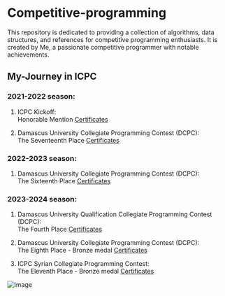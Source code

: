 # Competitive-programming

This repository is dedicated to providing a collection of algorithms, data structures, and references for competitive programming enthusiasts. It is created by Me, a passionate competitive programmer with notable achievements.

## My-Journey in ICPC

### 2021-2022 season:
   1. ICPC Kickoff:  
          Honorable Mention [Certificates](Certificates/2021-2022/kickoff/)
   
   3. Damascus University Collegiate Programming Contest (DCPC):  
          The Seventeenth Place [Certificates](Certificates/2021-2022/DCPC/)
      
### 2022-2023 season:
   1. Damascus University Collegiate Programming Contest (DCPC):  
          The Sixteenth Place [Certificates](Certificates/2022-2023/DCPC/)

### 2023-2024 season:
   1. Damascus University Qualification Collegiate Programming Contest (DCPC):  
          The Fourth Place [Certificates](<Certificates/2023-2024/Qualification%20DCPC>)
      
   3. Damascus University Collegiate Programming Contest (DCPC):  
          The Eighth Place - Bronze medal [Certificates](Certificates/2023-2024/DCPC)
      
   5. ICPC Syrian Collegiate Programming Contest:  
          The Eleventh Place - Bronze medal [Certificates](Certificates/2023-2024/SCPC)


![Image](Certificates/image.jpg)
